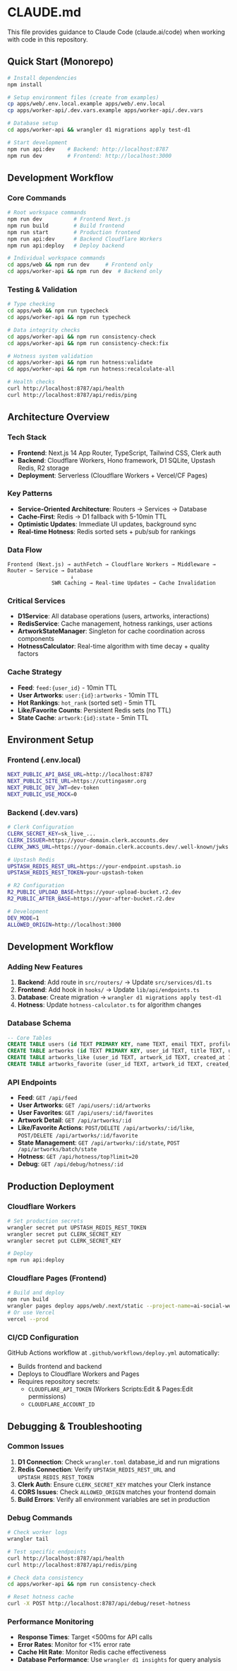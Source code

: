 # CLAUDE.md

This file provides guidance to Claude Code (claude.ai/code) when working with code in this repository.

## Quick Start (Monorepo)

```bash
# Install dependencies
npm install

# Setup environment files (create from examples)
cp apps/web/.env.local.example apps/web/.env.local
cp apps/worker-api/.dev.vars.example apps/worker-api/.dev.vars

# Database setup
cd apps/worker-api && wrangler d1 migrations apply test-d1

# Start development
npm run api:dev    # Backend: http://localhost:8787
npm run dev        # Frontend: http://localhost:3000
```

## Development Workflow

### Core Commands
```bash
# Root workspace commands
npm run dev          # Frontend Next.js
npm run build        # Build frontend
npm run start        # Production frontend
npm run api:dev      # Backend Cloudflare Workers
npm run api:deploy   # Deploy backend

# Individual workspace commands
cd apps/web && npm run dev     # Frontend only
cd apps/worker-api && npm run dev  # Backend only
```

### Testing & Validation
```bash
# Type checking
cd apps/web && npm run typecheck
cd apps/worker-api && npm run typecheck

# Data integrity checks
cd apps/worker-api && npm run consistency-check
cd apps/worker-api && npm run consistency-check:fix

# Hotness system validation
cd apps/worker-api && npm run hotness:validate
cd apps/worker-api && npm run hotness:recalculate-all

# Health checks
curl http://localhost:8787/api/health
curl http://localhost:8787/api/redis/ping
```


## Architecture Overview

### Tech Stack
- **Frontend**: Next.js 14 App Router, TypeScript, Tailwind CSS, Clerk auth
- **Backend**: Cloudflare Workers, Hono framework, D1 SQLite, Upstash Redis, R2 storage
- **Deployment**: Serverless (Cloudflare Workers + Vercel/CF Pages)

### Key Patterns
- **Service-Oriented Architecture**: Routers → Services → Database
- **Cache-First**: Redis → D1 fallback with 5-10min TTL
- **Optimistic Updates**: Immediate UI updates, background sync
- **Real-time Hotness**: Redis sorted sets + pub/sub for rankings

### Data Flow
```
Frontend (Next.js) → authFetch → Cloudflare Workers → Middleware → Router → Service → Database
                    ↓
              SWR Caching → Real-time Updates → Cache Invalidation
```

### Critical Services
- **D1Service**: All database operations (users, artworks, interactions)
- **RedisService**: Cache management, hotness rankings, user actions
- **ArtworkStateManager**: Singleton for cache coordination across components
- **HotnessCalculator**: Real-time algorithm with time decay + quality factors

### Cache Strategy
- **Feed**: `feed:{user_id}` - 10min TTL
- **User Artworks**: `user:{id}:artworks` - 10min TTL  
- **Hot Rankings**: `hot_rank` (sorted set) - 5min TTL
- **Like/Favorite Counts**: Persistent Redis sets (no TTL)
- **State Cache**: `artwork:{id}:state` - 5min TTL

## Environment Setup

### Frontend (.env.local)
```bash
NEXT_PUBLIC_API_BASE_URL=http://localhost:8787
NEXT_PUBLIC_SITE_URL=https://cuttingasmr.org
NEXT_PUBLIC_DEV_JWT=dev-token
NEXT_PUBLIC_USE_MOCK=0
```

### Backend (.dev.vars)
```bash
# Clerk Configuration
CLERK_SECRET_KEY=sk_live_...
CLERK_ISSUER=https://your-domain.clerk.accounts.dev
CLERK_JWKS_URL=https://your-domain.clerk.accounts.dev/.well-known/jwks.json

# Upstash Redis
UPSTASH_REDIS_REST_URL=https://your-endpoint.upstash.io
UPSTASH_REDIS_REST_TOKEN=your-upstash-token

# R2 Configuration
R2_PUBLIC_UPLOAD_BASE=https://your-upload-bucket.r2.dev
R2_PUBLIC_AFTER_BASE=https://your-after-bucket.r2.dev

# Development
DEV_MODE=1
ALLOWED_ORIGIN=http://localhost:3000
```

## Development Workflow

### Adding New Features
1. **Backend**: Add route in `src/routers/` → Update `src/services/d1.ts`
2. **Frontend**: Add hook in `hooks/` → Update `lib/api/endpoints.ts`
3. **Database**: Create migration → `wrangler d1 migrations apply test-d1`
4. **Hotness**: Update `hotness-calculator.ts` for algorithm changes

### Database Schema
```sql
-- Core Tables
CREATE TABLE users (id TEXT PRIMARY KEY, name TEXT, email TEXT, profile_pic TEXT, created_at INTEGER, updated_at INTEGER);
CREATE TABLE artworks (id TEXT PRIMARY KEY, user_id TEXT, title TEXT, url TEXT, thumb_url TEXT, slug TEXT, status TEXT, created_at INTEGER, updated_at INTEGER, published_at INTEGER, mime_type TEXT, width INTEGER, height INTEGER, prompt TEXT, model TEXT, seed INTEGER);
CREATE TABLE artworks_like (user_id TEXT, artwork_id TEXT, created_at INTEGER, PRIMARY KEY (user_id, artwork_id));
CREATE TABLE artworks_favorite (user_id TEXT, artwork_id TEXT, created_at INTEGER, PRIMARY KEY (user_id, artwork_id));
```

### API Endpoints
- **Feed**: `GET /api/feed`
- **User Artworks**: `GET /api/users/:id/artworks`
- **User Favorites**: `GET /api/users/:id/favorites`
- **Artwork Detail**: `GET /api/artworks/:id`
- **Like/Favorite Actions**: `POST/DELETE /api/artworks/:id/like`, `POST/DELETE /api/artworks/:id/favorite`
- **State Management**: `GET /api/artworks/:id/state`, `POST /api/artworks/batch/state`
- **Hotness**: `GET /api/hotness/top?limit=20`
- **Debug**: `GET /api/debug/hotness/:id`

## Production Deployment

### Cloudflare Workers
```bash
# Set production secrets
wrangler secret put UPSTASH_REDIS_REST_TOKEN
wrangler secret put CLERK_SECRET_KEY
wrangler secret put CLERK_SECRET_KEY

# Deploy
npm run api:deploy
```

### Cloudflare Pages (Frontend)
```bash
# Build and deploy
npm run build
wrangler pages deploy apps/web/.next/static --project-name=ai-social-web
# Or use Vercel
vercel --prod
```

### CI/CD Configuration
GitHub Actions workflow at `.github/workflows/deploy.yml` automatically:
- Builds frontend and backend
- Deploys to Cloudflare Workers and Pages
- Requires repository secrets:
  - `CLOUDFLARE_API_TOKEN` (Workers Scripts:Edit & Pages:Edit permissions)
  - `CLOUDFLARE_ACCOUNT_ID`

## Debugging & Troubleshooting

### Common Issues
1. **D1 Connection**: Check `wrangler.toml` database_id and run migrations
2. **Redis Connection**: Verify `UPSTASH_REDIS_REST_URL` and `UPSTASH_REDIS_REST_TOKEN`
3. **Clerk Auth**: Ensure `CLERK_SECRET_KEY` matches your Clerk instance
4. **CORS Issues**: Check `ALLOWED_ORIGIN` matches your frontend domain
5. **Build Errors**: Verify all environment variables are set in production

### Debug Commands
```bash
# Check worker logs
wrangler tail

# Test specific endpoints
curl http://localhost:8787/api/health
curl http://localhost:8787/api/redis/ping

# Check data consistency
cd apps/worker-api && npm run consistency-check

# Reset hotness cache
curl -X POST http://localhost:8787/api/debug/reset-hotness
```

### Performance Monitoring
- **Response Times**: Target <500ms for API calls
- **Error Rates**: Monitor for <1% error rate
- **Cache Hit Rate**: Monitor Redis cache effectiveness
- **Database Performance**: Use `wrangler d1 insights` for query analysis